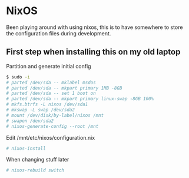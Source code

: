 # NixOS

Been playing around with using nixos, this is to have somewhere to store the
configuration files during development.

## First step when installing this on my old laptop

Partition and generate initial config

```bash
$ sudo -i
# parted /dev/sda -- mklabel msdos
# parted /dev/sda -- mkpart primary 1MB -8GB
# parted /dev/sda -- set 1 boot on
# parted /dev/sda -- mkpart primary linux-swap -8GB 100%
# mkfs.btrfs -L nixos /dev/sda1
# mkswap -L swap /dev/sda2
# mount /dev/disk/by-label/nixos /mnt
# swapon /dev/sda2
# nixos-generate-config --root /mnt
```

Edit /mnt/etc/nixos/configuration.nix

```bash
# nixos-install
```

When changing stuff later

```bash
# nixos-rebuild switch
```
